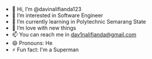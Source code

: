 - 👋 Hi, I’m @davinalifianda123
- 👀 I’m interested in Software Engineer
- 🌱 I’m currently learning in Polytechnic Semarang State
- 💞️ I’m love with new things
- 📫 You can reach me in dav1nalifianda@gmail.com
- 😄 Pronouns: He
- ⚡ Fun fact: I'm a Superman

<!---
davinalifianda123/davinalifianda123 is a ✨ special ✨ repository because its `README.md` (this file) appears on your GitHub profile.
You can click the Preview link to take a look at your changes.
--->
